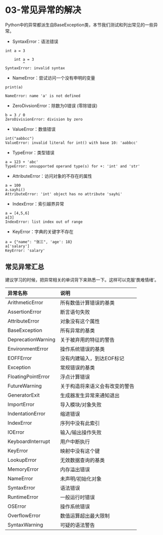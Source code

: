 # 03-常见异常的解决

Python中的异常都派生自BaseException类，本节我们测试和列出常见的一些异常。


- SyntaxError：语法错误

```
int a = 3

    int a = 3
        ^
SyntaxError: invalid syntax
```


- NameError：尝试访问一个没有申明的变量

```
print(a)

NameError: name 'a' is not defined
```


- ZeroDivsionError：除数为0错误 (零除错误)

```
b = 3 / 0
ZeroDivisionError: division by zero
```

- ValueError：数值错误

```
int("aabbcc")
ValueError: invalid literal for int() with base 10: 'aabbcc'
```

- TypeError：类型错误

```
a = 123 + 'abc'
TypeError: unsupported operand type(s) for +: 'int' and 'str'
```

- AttributeError：访问对象的不存在的属性
```
a = 100
a.sayhi()
AttributeError: 'int' object has no attribute 'sayhi'
```

- IndexError：索引越界异常
```
a = [4,5,6]
a[3]
IndexError: list index out of range
```

- KeyError：字典的关键字不存在
```
a = {"name": "张三", 'age': 18}
a['salary']
KeyError: 'salary'
```


## 常见异常汇总

建议学习的时候，把异常相关的单词背下来熟悉一下。这样可以克服‘畏难情绪’。

| 异常名称             | 说明                       |
| :----------------- | :------------------------- |
| ArithmeticError    | 所有数值计算错误的基类        |
| AssertionError     | 断言语句失败                |
| AttributeError     | 对象没有这个属性             |
| BaseException      | 所有异常的基类               |
| DeprecationWarning | 关于被弃用的特征的警告        |
| EnvironmentError   | 操作系统错误的基类           |
| EOFFError          | 没有内建输入，到达EOF标记     |
| Exception          | 常规错误的基类               |
| FloatingPointError | 浮点计算错误                |
| FutureWarning      | 关于构造将来语义会有改变的警告 |
| GeneratorExit      | 生成器发生异常来通知退出      |
| ImportError        | 导入模块/对象失败            |
| IndentationError   | 缩进错误                    |
| IndexError         | 序列中没有此索引             |
| IOError            | 输入/输出操作失败            |
| KeyboardInterrupt  | 用户中断执行                |
| KeyError           | 映射中没有这个键             |
| LookupError        | 无效数据查询的基类           |
| MemoryError        | 内存溢出错误                |
| NameError          | 未声明/初始化对象            |
| SyntaxError        | 语法错误                    |
| RuntimeError       | 一般运行时错误               |
| OSError            | 操作系统错误                |
| OverflowError      | 数值运算超出最大限制          |
| SyntaxWarning      | 可疑的语法警告               |


